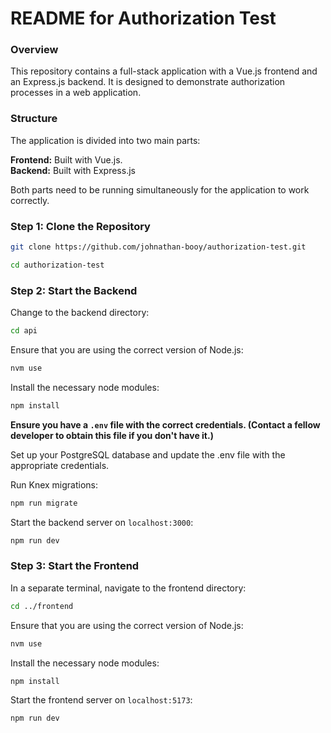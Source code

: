 # README for Authorization Test

### Overview

This repository contains a full-stack application with a Vue.js frontend and an Express.js backend. It is designed to demonstrate authorization processes in a web application.

### Structure

The application is divided into two main parts:

**Frontend:** Built with Vue.js.  
**Backend:** Built with Express.js

Both parts need to be running simultaneously for the application to work correctly.

### Step 1: Clone the Repository

```bash
git clone https://github.com/johnathan-booy/authorization-test.git
```

```bash
cd authorization-test
```

### Step 2: Start the Backend

Change to the backend directory:

```bash
cd api
```

Ensure that you are using the correct version of Node.js:

```bash
nvm use
```

Install the necessary node modules:

```bash
npm install
```

**Ensure you have a `.env` file with the correct credentials. (Contact a fellow developer to obtain this file if you don't have it.)**

Set up your PostgreSQL database and update the .env file with the appropriate credentials.

Run Knex migrations:

```bash
npm run migrate
```

Start the backend server on `localhost:3000`:

```bash
npm run dev
```

### Step 3: Start the Frontend

In a separate terminal, navigate to the frontend directory:

```bash
cd ../frontend
```

Ensure that you are using the correct version of Node.js:

```bash
nvm use
```

Install the necessary node modules:

```bash
npm install
```

Start the frontend server on `localhost:5173`:

```bash
npm run dev
```
